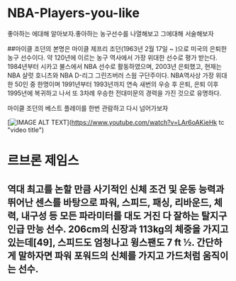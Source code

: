 # NBA-Players-you-like
좋아하는 에대해 알아보자.좋아하는 농구선수를 나열해보고 그에대해 서술해보자

##마이클 조던의 본명은 마이클 제프리 조던(1963년 2월 17일 ~ )으로 미국의 은퇴한 농구 선수이다. 약 120년에 이르는 농구 역사에서 가장 위대한 선수로 평가 받는다. 1984년부터 시카고 불스에서 NBA 선수로 활동하였으며, 2003년 은퇴했고, 현재는 NBA 샬럿 호니츠와 NBA D-리그 그린즈버러 스웜 구단주이다. NBA역사상 가장 위대한 50인 중 한명이며 1991년부터 1993년까지 연속 새번의 우승 후 은퇴, 은퇴 이후 1995년에 복귀하고 나서 또 3차례 우승한 전대미문의 경력을 가진 것으로 유명하다.

마이클 조던의 베스트 플레이를 한번 관람하고 다시  넘어가보자



[![IMAGE ALT TEXT](tp://cfile25.uf.tistory.com/image/211853405414E64319C953)](https://www.youtube.com/watch?v=LAr6oAKieHk tc "video title")



# 르브론 제임스

## 역대 최고를 논할 만큼 사기적인 신체 조건 및 운동 능력과 뛰어난 센스를 바탕으로 파워, 스피드, 패싱, 리바운드, 체력, 내구성 등 모든 파라미터를 대도 거진 다 잘하는 탈지구인급 만능 선수. 206cm의 신장과 113kg의 체중을 가지고 있는데[49], 스피드도 엄청나고 윙스팬도 7 ft ½. 간단하게 말하자면 파워 포워드의 신체를 가지고 가드처럼 움직이는 선수. 






